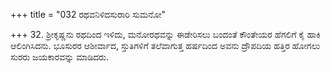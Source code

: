 +++
title = "032 ರಥವನಿಳಿದಸುರಾರಿ ಸುಮನೋ"

+++
32. ಶ್ರೀಕೃಷ್ಣನು ರಥದಿಂದ ಇಳಿದು, ಮನೋರಥವನ್ನು ಈಡೇರಿಸಲು ಬಂದಂತೆ ಕೌಂತೇಯರ ಹೆಗಲಿಗೆ ಕೈ ಹಾಕಿ ಆಲಿಂಗಿಸಿದನು. ಭೂಸುರರ ಆಶೀರ್ವಾದ, ಸ್ತುತಿಗಳಿಗೆ ತಲೆವಾಗುತ್ತ ಹರ್ಷದಿಂದ ಅವನು ದ್ರೌಪದಿಯ ಹತ್ತಿರ ಹೋಗಲು ಸುರರು ಜಯಕಾರವನ್ನು ಮಾಡಿದರು.